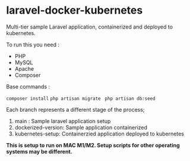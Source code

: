 # laravel-docker-kubernetes

Multi-tier sample Laravel application, containerized and deployed to kubernetes.

To run this you need : 
- PHP
- MySQL
- Apache
- Composer

Base commands :

``` composer install ```
 ``` php artisan migrate ```
 ``` php artisan db:seed```

Each branch represents a different stage of the process;
1. main : Sample laravel application setup
2. dockerized-version: Sample application containerized
3. kubernetes-setup: Containerzied application deployed to kubernetes

**This is setup to run on MAC M1/M2. Setup scripts for other operating systems may be different.**

